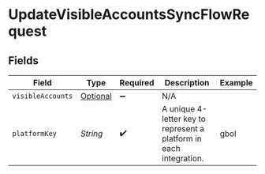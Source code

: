# UpdateVisibleAccountsSyncFlowRequest


## Fields

| Field                                                                   | Type                                                                    | Required                                                                | Description                                                             | Example                                                                 |
| ----------------------------------------------------------------------- | ----------------------------------------------------------------------- | ----------------------------------------------------------------------- | ----------------------------------------------------------------------- | ----------------------------------------------------------------------- |
| `visibleAccounts`                                                       | [Optional<VisibleAccounts>](../../models/components/VisibleAccounts.md) | :heavy_minus_sign:                                                      | N/A                                                                     |                                                                         |
| `platformKey`                                                           | *String*                                                                | :heavy_check_mark:                                                      | A unique 4-letter key to represent a platform in each integration.      | gbol                                                                    |